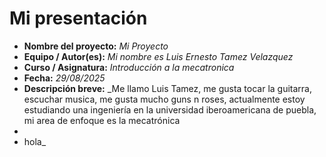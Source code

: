 # Mi presentación
- **Nombre del proyecto:** _Mi Proyecto_  
- **Equipo / Autor(es):** _Mi nombre es Luis Ernesto Tamez Velazquez_  
- **Curso / Asignatura:** _Introducción a la mecatronica_  
- **Fecha:** _29/08/2025_  
- **Descripción breve:** _Me llamo Luis Tamez, me gusta tocar la guitarra, escuchar musica, me gusta mucho guns n roses, actualmente estoy estudiando una ingeniería en la universidad iberoamericana de puebla, mi area de enfoque es la mecatrónica
-
- hola_
